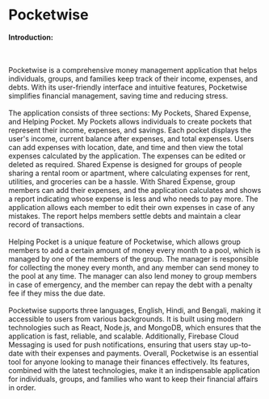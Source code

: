 # Pocketwise

**Introduction:**
<div>
<br><br>
Pocketwise is a comprehensive money management application that helps individuals,
groups, and families keep track of their income, expenses, and debts. With its user-friendly
interface and intuitive features, Pocketwise simplifies financial management, saving time and
reducing stress.
<br><br>
The application consists of three sections: My Pockets, Shared Expense, and Helping Pocket.
My Pockets allows individuals to create pockets that represent their income, expenses, and
savings. Each pocket displays the user's income, current balance after expenses, and total
expenses. Users can add expenses with location, date, and time and then view the total
expenses calculated by the application. The expenses can be edited or deleted as required.
Shared Expense is designed for groups of people sharing a rental room or apartment, where
calculating expenses for rent, utilities, and groceries can be a hassle. With Shared Expense,
group members can add their expenses, and the application calculates and shows a report
indicating whose expense is less and who needs to pay more. The application allows each
member to edit their own expenses in case of any mistakes. The report helps members settle
debts and maintain a clear record of transactions.
<br><br>
Helping Pocket is a unique feature of Pocketwise, which allows group members to add a
certain amount of money every month to a pool, which is managed by one of the members of
the group. The manager is responsible for collecting the money every month, and any
member can send money to the pool at any time. The manager can also lend money to group
members in case of emergency, and the member can repay the debt with a penalty fee if they
miss the due date.
<br><br>
Pocketwise supports three languages, English, Hindi, and Bengali, making it accessible to
users from various backgrounds. It is built using modern technologies such as React,
Node.js, and MongoDB, which ensures that the application is fast, reliable, and scalable.
Additionally, Firebase Cloud Messaging is used for push notifications, ensuring that users
stay up-to-date with their expenses and payments.
Overall, Pocketwise is an essential tool for anyone looking to manage their finances
effectively. Its features, combined with the latest technologies, make it an indispensable
application for individuals, groups, and families who want to keep their financial affairs in
order.
</div>
